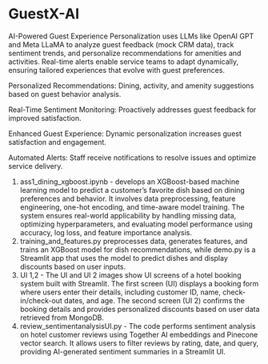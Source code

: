 # GuestX-AI
AI-Powered Guest Experience Personalization uses LLMs like OpenAI GPT and Meta LLaMA to analyze guest feedback (mock CRM data), track sentiment trends, and personalize recommendations for amenities and activities. Real-time alerts enable service teams to adapt dynamically, ensuring tailored experiences that evolve with guest preferences.

Personalized Recommendations: Dining, activity, and amenity suggestions based on guest behavior analysis.

Real-Time Sentiment Monitoring: Proactively addresses guest feedback for improved satisfaction.

Enhanced Guest Experience: Dynamic personalization increases guest satisfaction and engagement.

Automated Alerts: Staff receive notifications to resolve issues and optimize service delivery.


1. ass1_dining_xgboost.ipynb -  develops an XGBoost-based machine learning model to predict a customer’s favorite dish based on dining preferences and behavior. It involves data preprocessing, feature engineering, one-hot encoding, and time-aware model training. The system ensures real-world applicability by handling missing data, optimizing hyperparameters, and evaluating model performance using accuracy, log loss, and feature importance analysis.
2. training_and_features.py preprocesses data, generates features, and trains an XGBoost model for dish recommendations, while demo.py is a Streamlit app that uses the model to predict dishes and display discounts based on user inputs.
3. UI 1,2 - The UI and UI 2 images show UI screens of a hotel booking system built with Streamlit. The first screen (UI) displays a booking form where users enter their details, including customer ID, name, check-in/check-out dates, and age. The second screen (UI 2) confirms the booking details and provides personalized discounts based on user data retrieved from MongoDB.
4. review_sentimentanalysisUI.py - The code performs sentiment analysis on hotel customer reviews using Together AI embeddings and Pinecone vector search. It allows users to filter reviews by rating, date, and query, providing AI-generated sentiment summaries in a Streamlit UI.
